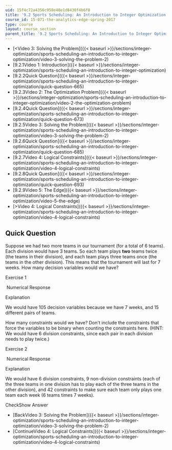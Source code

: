 ```yaml
---
uid: 15f4c72a4356c958e48e1d8430f4b6f0
title: '9.2 Sports Scheduling: An Introduction to Integer Optimization '
course_id: 15-071-the-analytics-edge-spring-2017
type: course
layout: course_section
parent_title: '9.2 Sports Scheduling: An Introduction to Integer Optimization '
---
```


*   [<Video 3: Solving the Problem]({{< baseurl >}}/sections/integer-optimization/sports-scheduling-an-introduction-to-integer-optimization/video-3-solving-the-problem-2)
*   [9.2.1Video 1: Introduction]({{< baseurl >}}/sections/integer-optimization/sports-scheduling-an-introduction-to-integer-optimization)
*   [9.2.2Quick Question]({{< baseurl >}}/sections/integer-optimization/sports-scheduling-an-introduction-to-integer-optimization/quick-question-665)
*   [9.2.3Video 2: The Optimization Problem]({{< baseurl >}}/sections/integer-optimization/sports-scheduling-an-introduction-to-integer-optimization/video-2-the-optimization-problem)
*   [9.2.4Quick Question]({{< baseurl >}}/sections/integer-optimization/sports-scheduling-an-introduction-to-integer-optimization/quick-question-673)
*   [9.2.5Video 3: Solving the Problem]({{< baseurl >}}/sections/integer-optimization/sports-scheduling-an-introduction-to-integer-optimization/video-3-solving-the-problem-2)
*   [9.2.6Quick Question]({{< baseurl >}}/sections/integer-optimization/sports-scheduling-an-introduction-to-integer-optimization/quick-question-685)
*   [9.2.7Video 4: Logical Constraints]({{< baseurl >}}/sections/integer-optimization/sports-scheduling-an-introduction-to-integer-optimization/video-4-logical-constraints)
*   [9.2.8Quick Question]({{< baseurl >}}/sections/integer-optimization/sports-scheduling-an-introduction-to-integer-optimization/quick-question-693)
*   [9.2.9Video 5: The Edge]({{< baseurl >}}/sections/integer-optimization/sports-scheduling-an-introduction-to-integer-optimization/video-5-the-edge)
*   [\>Video 4: Logical Constraints]({{< baseurl >}}/sections/integer-optimization/sports-scheduling-an-introduction-to-integer-optimization/video-4-logical-constraints)

Quick Question
--------------

Suppose we had two more teams in our tournament (for a total of 6 teams). Each division would have 3 teams. So each team plays **two** teams twice (the teams in their division), and each team plays three teams once (the teams in the other division). This means that the tournament will last for 7 weeks. How many decision variables would we have?

Exercise 1

&nbsp;Numerical Response&nbsp;

Explanation

We would have 105 decision variables because we have 7 weeks, and 15 different pairs of teams.

How many constraints would we have? Don't include the constraints that force the variables to be binary when counting the constraints here. (HINT: We would have 6 division constraints, since each pair in each division needs to play twice.)

Exercise 2

&nbsp;Numerical Response&nbsp;

Explanation

We would have 6 division constraints, 9 non-division constraints (each of the three teams in one division has to play each of the three teams in the other division), and 42 constraints to make sure each team only plays one team each week (6 teams times 7 weeks).

CheckShow Answer

*   [BackVideo 3: Solving the Problem]({{< baseurl >}}/sections/integer-optimization/sports-scheduling-an-introduction-to-integer-optimization/video-3-solving-the-problem-2)
*   [ContinueVideo 4: Logical Constraints]({{< baseurl >}}/sections/integer-optimization/sports-scheduling-an-introduction-to-integer-optimization/video-4-logical-constraints)